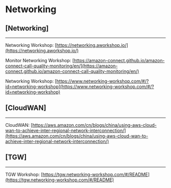 # Networking


## [Networking]
**********


Networking Workshop: [https://networking.aworkshop.io/](https://networking.aworkshop.io/)


Monitor Networking Workshop: [https://amazon-connect.github.io/amazon-connect-call-quality-monitoring/en/](https://amazon-connect.github.io/amazon-connect-call-quality-monitoring/en/)



Networking Workshop: [https://www.networking-workshop.com/#/?id=networking-workshop](https://www.networking-workshop.com/#/?id=networking-workshop)


## [CloudWAN]
**********


CloudWAN: [https://aws.amazon.com/cn/blogs/china/using-aws-cloud-wan-to-achieve-inter-regional-network-interconnection/](https://aws.amazon.com/cn/blogs/china/using-aws-cloud-wan-to-achieve-inter-regional-network-interconnection/)




## [TGW]
**********

TGW Workshop: [https://tgw.networking-workshop.com/#/README](https://tgw.networking-workshop.com/#/README)

